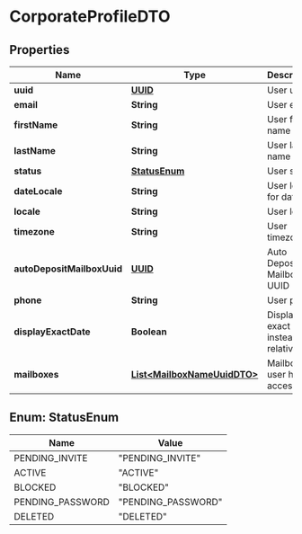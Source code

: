 # CorporateProfileDTO

## Properties
Name | Type | Description | Notes
------------ | ------------- | ------------- | -------------
**uuid** | [**UUID**](UUID.md) | User uuid |  [optional]
**email** | **String** | User email |  [optional]
**firstName** | **String** | User first name |  [optional]
**lastName** | **String** | User last name |  [optional]
**status** | [**StatusEnum**](#StatusEnum) | User status |  [optional]
**dateLocale** | **String** | User locale for dates |  [optional]
**locale** | **String** | User locale |  [optional]
**timezone** | **String** | User timezone |  [optional]
**autoDepositMailboxUuid** | [**UUID**](UUID.md) | Auto Deposit Mailbox UUID |  [optional]
**phone** | **String** | User phone |  [optional]
**displayExactDate** | **Boolean** | Display exact date instead of relative |  [optional]
**mailboxes** | [**List&lt;MailboxNameUuidDTO&gt;**](MailboxNameUuidDTO.md) | Mailboxes user has access to |  [optional]

<a name="StatusEnum"></a>
## Enum: StatusEnum
Name | Value
---- | -----
PENDING_INVITE | &quot;PENDING_INVITE&quot;
ACTIVE | &quot;ACTIVE&quot;
BLOCKED | &quot;BLOCKED&quot;
PENDING_PASSWORD | &quot;PENDING_PASSWORD&quot;
DELETED | &quot;DELETED&quot;
